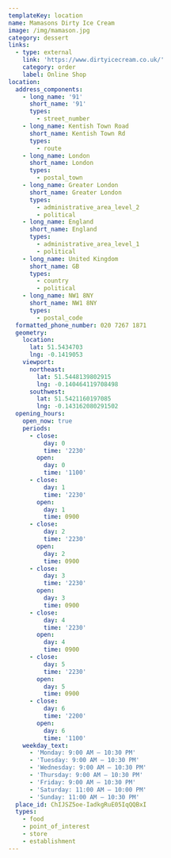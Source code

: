 ```yaml
---
templateKey: location
name: Mamasons Dirty Ice Cream
image: /img/mamason.jpg
category: dessert
links:
  - type: external
    link: 'https://www.dirtyicecream.co.uk/'
    category: order
    label: Online Shop
location:
  address_components:
    - long_name: '91'
      short_name: '91'
      types:
        - street_number
    - long_name: Kentish Town Road
      short_name: Kentish Town Rd
      types:
        - route
    - long_name: London
      short_name: London
      types:
        - postal_town
    - long_name: Greater London
      short_name: Greater London
      types:
        - administrative_area_level_2
        - political
    - long_name: England
      short_name: England
      types:
        - administrative_area_level_1
        - political
    - long_name: United Kingdom
      short_name: GB
      types:
        - country
        - political
    - long_name: NW1 8NY
      short_name: NW1 8NY
      types:
        - postal_code
  formatted_phone_number: 020 7267 1871
  geometry:
    location:
      lat: 51.5434703
      lng: -0.1419053
    viewport:
      northeast:
        lat: 51.5448139802915
        lng: -0.140464119708498
      southwest:
        lat: 51.5421160197085
        lng: -0.143162080291502
  opening_hours:
    open_now: true
    periods:
      - close:
          day: 0
          time: '2230'
        open:
          day: 0
          time: '1100'
      - close:
          day: 1
          time: '2230'
        open:
          day: 1
          time: 0900
      - close:
          day: 2
          time: '2230'
        open:
          day: 2
          time: 0900
      - close:
          day: 3
          time: '2230'
        open:
          day: 3
          time: 0900
      - close:
          day: 4
          time: '2230'
        open:
          day: 4
          time: 0900
      - close:
          day: 5
          time: '2230'
        open:
          day: 5
          time: 0900
      - close:
          day: 6
          time: '2200'
        open:
          day: 6
          time: '1100'
    weekday_text:
      - 'Monday: 9:00 AM – 10:30 PM'
      - 'Tuesday: 9:00 AM – 10:30 PM'
      - 'Wednesday: 9:00 AM – 10:30 PM'
      - 'Thursday: 9:00 AM – 10:30 PM'
      - 'Friday: 9:00 AM – 10:30 PM'
      - 'Saturday: 11:00 AM – 10:00 PM'
      - 'Sunday: 11:00 AM – 10:30 PM'
  place_id: ChIJSZ5oe-IadkgRuE05IqQQBxI
  types:
    - food
    - point_of_interest
    - store
    - establishment
---
```

